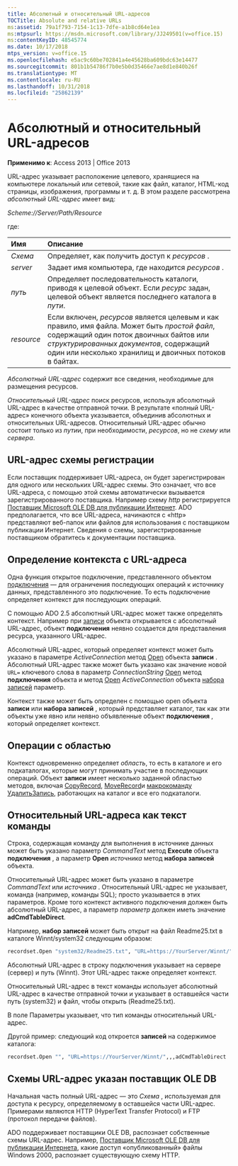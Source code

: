 ```yaml
---
title: Абсолютный и относительный URL-адресов
TOCTitle: Absolute and relative URLs
ms:assetid: 79a1f793-7154-1c13-7dfe-a1b8cd64e1ea
ms:mtpsurl: https://msdn.microsoft.com/library/JJ249501(v=office.15)
ms:contentKeyID: 48545774
ms.date: 10/17/2018
mtps_version: v=office.15
ms.openlocfilehash: e5ac9c60be702841a4e45628ba609bdc63e14477
ms.sourcegitcommit: 801b1b54786f7b0e5b0d35466e7ae8d1e840b26f
ms.translationtype: MT
ms.contentlocale: ru-RU
ms.lasthandoff: 10/31/2018
ms.locfileid: "25862139"
---
```

# <a name="absolute-and-relative-urls"></a>Абсолютный и относительный URL-адресов

**Применимо к**: Access 2013 | Office 2013 

URL-адрес указывает расположение целевого, хранящиеся на компьютере локальный или сетевой, такие как файл, каталог, HTML-код страницы, изображения, программы и т. д. В этом разделе рассмотрена *абсолютный URL-адрес* имеет вид:

*Scheme://Server/Path/Resource*

где:

|Имя |Описание|
|:----|:----------|
|*Схема*|Определяет, как получить доступ к *ресурсов* .|
|*server*|Задает имя компьютера, где находится *ресурсов* .|
|*путь*|Определяет последовательность каталоги, приводя к целевой объект. Если *ресурс* задан, целевой объект является последнего каталога в *пути*.|
|*resource*|Если включен, *ресурсов* является целевым и как правило, имя файла. Может быть *простой файл*, содержащий один поток двоичных байтов или *структурированных документов*, содержащий один или несколько хранилищ и двоичных потоков в байтах.|

*Абсолютный URL-адрес* содержит все сведения, необходимые для размещения ресурсов.

*Относительный URL-адрес* поиск ресурсов, используя абсолютный URL-адрес в качестве отправной точки. В результате «полный URL-адрес» конечного объекта указывается, объединив абсолютных и относительных URL-адресов. Относительный URL-адрес обычно состоит только из *пути*и, при необходимости, *ресурсов*, но не *схему* или *сервера*.

## <a name="url-scheme-registration"></a>URL-адрес схемы регистрации

Если поставщик поддерживает URL-адреса, он будет зарегистрирован для одного или нескольких URL-адрес схемы. Это означает, что все URL-адреса, с помощью этой схемы автоматически вызывается зарегистрированного поставщика. Например схему *http* регистрируется [Поставщик Microsoft OLE DB для публикации Интернет](microsoft-ole-db-provider-for-internet-publishing.md). ADO предполагается, что все URL-адреса, начинаются с «http» представляют веб-папок или файлов для использования с поставщиком публикации Интернет. Сведения о схемы, зарегистрированные поставщиком обратитесь к документации поставщика.

## <a name="defining-context-with-a-url"></a>Определение контекста с URL-адреса

Одна функция открытое подключение, представленного объектом [подключения](connection-object-ado.md) — для ограничения последующих операций к источнику данных, представленного это подключение. То есть подключение определяет контекст для последующих операций.

С помощью ADO 2.5 абсолютный URL-адрес может также определять контекст. Например при [записи](record-object-ado.md) объекта открывается с абсолютный URL-адрес, объект **подключения** неявно создается для представления ресурса, указанного URL-адрес.

Абсолютный URL-адрес, который определяет контекст может быть указано в параметре *ActiveConnection* метод [Open](open-method-ado-record.md) объекта **записи** . Абсолютный URL-адрес также может быть указано как значение новой `URL=` ключевого слова в параметр *ConnectionString* [Open](open-method-ado-connection.md) метод **подключения** объекта и метод [Open](open-method-ado-recordset.md) *ActiveConnection* объекта [набора записей](recordset-object-ado.md) параметр.

Контекст также может быть определен с помощью open объекта **записи** или **набора записей** , который представляет каталог, так как эти объекты уже явно или неявно объявленные объект **подключения** , который определяет контекст.

## <a name="scoped-operations"></a>Операции с областью

Контекст одновременно определяет *область*, то есть в каталоге и его подкаталогах, которые могут принимать участие в последующих операций. Объект **записи** имеет несколько заданной областью методов, включая [CopyRecord](copyrecord-method-ado.md), [MoveRecord](moverecord-method-ado.md)и [макрокоманду УдалитьЗапись](deleterecord-method-ado.md), работающих на каталог и все его подкаталоги.

## <a name="relative-urls-as-command-text"></a>Относительный URL-адреса как текст команды

Строка, содержащая команду для выполнения в источнике данных может быть указано параметр *CommandText* метод **Execute** объекта **подключения** , а параметр **Open** *источника* метод **набора записей** объекта.

Относительный URL-адрес может быть указано в параметре *CommandText* или *источника* . Относительный URL-адрес не указывает, команда (например, команды SQL); просто указывается в этих параметров. Кроме того контекст активного подключения должен быть абсолютный URL-адрес, а параметр *параметр* должен иметь значение **adCmdTableDirect**.

Например, **набор записей** может быть открыт на файл Readme25.txt в каталоге Winnt/system32 следующим образом:

```vb
recordset.Open "system32/Readme25.txt", "URL=https://YourServer/Winnt/",,,adCmdTableDirect 
```

Абсолютный URL-адрес в строку подключения указывает на сервере (сервер) и путь (Winnt). Этот URL-адрес также определяет контекст.

Относительный URL-адрес в текст команды использует абсолютный URL-адрес в качестве отправной точки и указывает в оставшейся части путь (system32) и файл, чтобы открыть (Readme25.txt).

В поле Параметры указывает, что тип команды относительный URL-адрес.

Другой пример: следующий код откроется **записей** на содержимое каталога:

```vb
recordset.Open "", "URL=https://YourServer/Winnt/",,,adCmdTableDirect 
```

## <a name="ole-db-provider-supplied-url-schemes"></a>Схемы URL-адрес указан поставщик OLE DB

Начальная часть полный URL-адрес — это *Схема* , используемая для доступа к ресурсу, определяемому в оставшейся части URL-адрес. Примерами являются HTTP (HyperText Transfer Protocol) и FTP (протокол передачи файлов).

ADO поддерживает поставщики OLE DB, распознает собственные схемы URL-адрес. Например, [Поставщик Microsoft OLE DB для публикации Интернета](microsoft-ole-db-provider-for-internet-publishing.md), какие доступ «опубликованный» файлы Windows 2000, распознает существующую схему HTTP.


